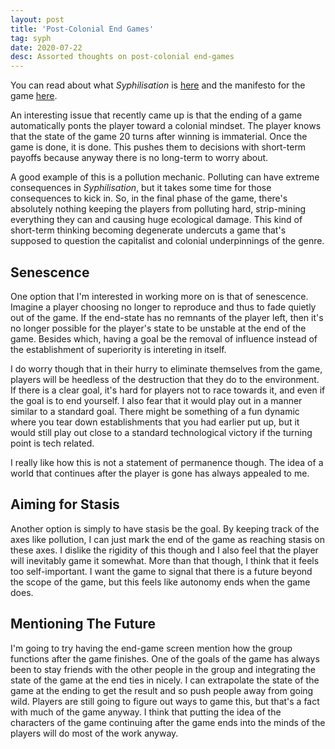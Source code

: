```yaml
---
layout: post
title: 'Post-Colonial End Games'
tag: syph
date: 2020-07-22
desc: Assorted thoughts on post-colonial end-games
---
```



You can read about what *Syphilisation* is [here](/blog/syph/announce) and the manifesto for the game [here](/blog/syph/newManifesto).


An interesting issue that recently came up is that the ending of a game automatically ponts the player toward a colonial mindset. The player knows that the state of the game 20 turns after winning is immaterial. Once the game is done, it is done. This pushes them to decisions with short-term payoffs because anyway there is no long-term to worry about.


A good example of this is a pollution mechanic. Polluting can have extreme consequences in *Syphilisation*, but it takes some time for those consequences to kick in. So, in the final phase of the game, there's absolutely nothing keeping the players from polluting hard, strip-mining everything they can and causing huge ecological damage. This kind of short-term thinking becoming degenerate undercuts a game that's supposed to question the capitalist and colonial underpinnings of the genre.

## Senescence

One option that I'm interested in working more on is that of senescence. Imagine a player choosing no longer to reproduce and thus to fade quietly out of the game. If the end-state has no remnants of the player left, then it's no longer possible for the player's state to be unstable at the end of the game. Besides which, having a goal be the removal of influence instead of the establishment of superiority is intereting in itself.


I do worry though that in their hurry to eliminate themselves from the game, players will be heedless of the destruction that they do to the environment. If there is a clear goal, it's hard for players not to race towards it, and even if the goal is to end yourself. I also fear that it would play out in a manner similar to a standard goal. There might be something of a fun dynamic where you tear down establishments that you had earlier put up, but it would still play out close to a standard technological victory if the turning point is tech related.


I really like how this is not a statement of permanence though. The idea of a world that continues after the player is gone has always appealed to me.

## Aiming for Stasis

Another option is simply to have stasis be the goal. By keeping track of the axes like pollution, I can just mark the end of the game as reaching stasis on these axes. I dislike the rigidity of this though and I also feel that the player will inevitably game it somewhat. More than that though, I think that it feels too self-important. I want the game to signal that there is a future beyond the scope of the game, but this feels like autonomy ends when the game does.

## Mentioning The Future

I'm going to try having the end-game screen mention how the group functions after the game finishes. One of the goals of the game has always been to stay friends with the other people in the group and integrating the state of the game at the end ties in nicely. I can extrapolate the state of the game at the ending to get the result and so push people away from going wild. Players are still going to figure out ways to game this, but that's a fact with much of the game anyway. I think that putting the idea of the characters of the game continuing after the game ends into the minds of the players will do most of the work anyway.

